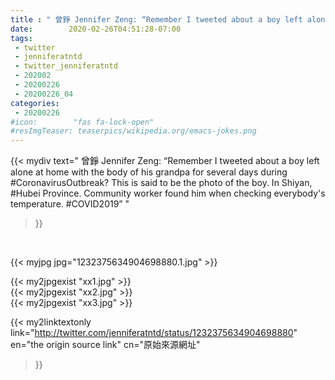 ```yaml
---
title : " 曾錚 Jennifer Zeng: “Remember I tweeted about a boy left alone at home with the body of his grandpa for several days during  #CoronavirusOutbreak? This is said to be the photo of the boy. In Shiyan, #Hubei Province. Community worker found him when checking everybody&#39;s temperature. #COVID2019”  "
date:        2020-02-26T04:51:28-07:00
tags:
 - twitter
 - jenniferatntd
 - twitter_jenniferatntd
 - 202002
 - 20200226
 - 20200226_04
categories:
 - 20200226
#icon:        "fas fa-lock-open"
#resImgTeaser: teaserpics/wikipedia.org/emacs-jokes.png
---
```


{{< mydiv text=" 曾錚 Jennifer Zeng: “Remember I tweeted about a boy left alone at home with the body of his grandpa for several days during  #CoronavirusOutbreak? This is said to be the photo of the boy. In Shiyan, #Hubei Province. Community worker found him when checking everybody&#39;s temperature. #COVID2019”  "
>}}
<br>


 {{< myjpg jpg="1232375634904698880.1.jpg" >}}<br> 

{{< my2jpgexist "xx1.jpg" >}}<br>
{{< my2jpgexist "xx2.jpg" >}}<br>
{{< my2jpgexist "xx3.jpg" >}}<br>


{{< my2linktextonly link="http://twitter.com/jenniferatntd/status/1232375634904698880"
en="the origin source link" cn="原始來源網址"
>}}


<br>

